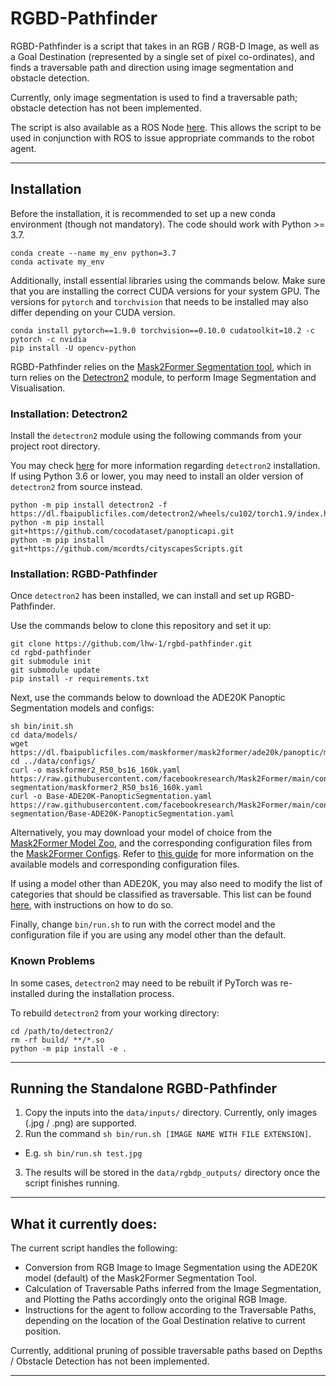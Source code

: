 # RGBD-Pathfinder

RGBD-Pathfinder is a script that takes in an RGB / RGB-D Image, as well as a Goal Destination (represented by a single set of pixel co-ordinates), and finds a traversable path and direction using image segmentation and obstacle detection.

Currently, only image segmentation is used to find a traversable path; obstacle detection has not been implemented.

The script is also available as a ROS Node [here](https://github.com/lhw-1/rgbd-pathfinder-ros). This allows the script to be used in conjunction with ROS to issue appropriate commands to the robot agent.

---

## Installation

Before the installation, it is recommended to set up a new conda environment (though not mandatory). The code should work with Python >= 3.7.

```
conda create --name my_env python=3.7
conda activate my_env
```

Additionally, install essential libraries using the commands below. Make sure that you are installing the correct CUDA versions for your system GPU. The versions for `pytorch` and `torchvision` that needs to be installed may also differ depending on your CUDA version.

```
conda install pytorch==1.9.0 torchvision==0.10.0 cudatoolkit=10.2 -c pytorch -c nvidia
pip install -U opencv-python
```

RGBD-Pathfinder relies on the [Mask2Former Segmentation tool](https://github.com/facebookresearch/Mask2Former), which in turn relies on the [Detectron2](https://github.com/facebookresearch/detectron2) module, to perform Image Segmentation and Visualisation. 

### Installation: Detectron2

Install the `detectron2` module using the following commands from your project root directory.

You may check [here](https://detectron2.readthedocs.io/en/latest/tutorials/install.html) for more information regarding `detectron2` installation. If using Python 3.6 or lower, you may need to install an older version of `detectron2` from source instead.

```
python -m pip install detectron2 -f https://dl.fbaipublicfiles.com/detectron2/wheels/cu102/torch1.9/index.html
python -m pip install git+https://github.com/cocodataset/panopticapi.git
python -m pip install git+https://github.com/mcordts/cityscapesScripts.git
```

### Installation: RGBD-Pathfinder

Once `detectron2` has been installed, we can install and set up RGBD-Pathfinder.

Use the commands below to clone this repository and set it up:

```
git clone https://github.com/lhw-1/rgbd-pathfinder.git
cd rgbd-pathfinder
git submodule init
git submodule update
pip install -r requirements.txt
```

Next, use the commands below to download the ADE20K Panoptic Segmentation models and configs:

```
sh bin/init.sh
cd data/models/
wget https://dl.fbaipublicfiles.com/maskformer/mask2former/ade20k/panoptic/maskformer2_R50_bs16_160k/model_final_5c90d4.pkl
cd ../data/configs/
curl -o maskformer2_R50_bs16_160k.yaml https://raw.githubusercontent.com/facebookresearch/Mask2Former/main/configs/ade20k/panoptic-segmentation/maskformer2_R50_bs16_160k.yaml
curl -o Base-ADE20K-PanopticSegmentation.yaml https://raw.githubusercontent.com/facebookresearch/Mask2Former/main/configs/ade20k/panoptic-segmentation/Base-ADE20K-PanopticSegmentation.yaml

```

Alternatively, you may download your model of choice from the [Mask2Former Model Zoo](https://github.com/facebookresearch/Mask2Former/blob/main/MODEL_ZOO.md), and the corresponding configuration files from the [Mask2Former Configs](https://github.com/facebookresearch/Mask2Former/tree/main/configs). Refer to [this guide](https://github.com/facebookresearch/Mask2Former/blob/main/GETTING_STARTED.md) for more information on the available models and corresponding configuration files. 

If using a model other than ADE20K, you may also need to modify the list of categories that should be classified as traversable. This list can be found [here](https://github.com/lhw-1/rgbd-pathfinder/blob/main/src/standalone/traversable.py), with instructions on how to do so.

Finally, change `bin/run.sh` to run with the correct model and the configuration file if you are using any model other than the default.

### Known Problems

In some cases, `detectron2` may need to be rebuilt if PyTorch was re-installed during the installation process.

To rebuild `detectron2` from your working directory:

```
cd /path/to/detectron2/
rm -rf build/ **/*.so
python -m pip install -e .
```

---

## Running the Standalone RGBD-Pathfinder

1. Copy the inputs into the `data/inputs/` directory. Currently, only images (.jpg / .png) are supported.
2. Run the command `sh bin/run.sh [IMAGE NAME WITH FILE EXTENSION]`.
* E.g. `sh bin/run.sh test.jpg`
3. The results will be stored in the `data/rgbdp_outputs/` directory once the script finishes running. 

---

## What it currently does:

The current script handles the following:
- Conversion from RGB Image to Image Segmentation using the ADE20K model (default) of the Mask2Former Segmentation Tool.
- Calculation of Traversable Paths inferred from the Image Segmentation, and Plotting the Paths accordingly onto the original RGB Image.
- Instructions for the agent to follow according to the Traversable Paths, depending on the location of the Goal Destination relative to current position.

Currently, additional pruning of possible traversable paths based on Depths / Obstacle Detection has not been implemented.

---
